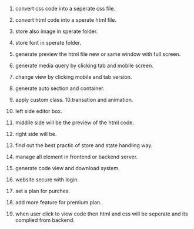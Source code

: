 1. convert css code into a seperate css file.
2. convert html code into a sperate html file.
3. store also image in sperate folder.
4. store font in sperate folder.
5. generate preview the html file new or same window with full screen.

6. generate media query by clicking tab and mobile screen.
7. change view by clicking mobile and tab version.
8. generate auto section and container.
9. apply custom class.
10.transation and animation.

11. left side editor box.
12. middile side will be the preview of the html code.
13. right side will be. 
14. find out the best practic of store and state handling way.
15. manage all element in frontend or backend server.
16. generate code view and download system.
17. website secure with login. 
18. set a plan for purches.
19. add more feature for premium plan.
20. when user click to view code then html and css will be seperate and its complied from backend.

















